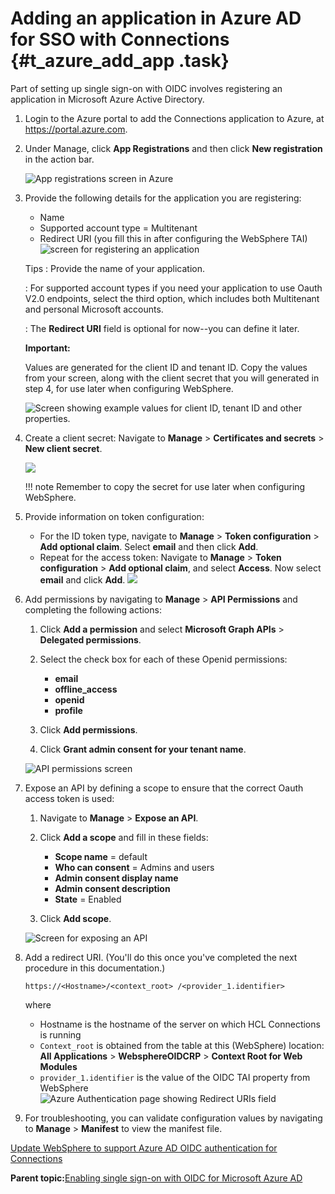 # Adding an application in Azure AD for SSO with Connections {#t_azure_add_app .task}

Part of setting up single sign-on with OIDC involves registering an application in Microsoft Azure Active Directory.

1.  Login to the Azure portal to add the Connections application to Azure, at https://portal.azure.com.

2.  Under Manage, click **App Registrations** and then click **New registration** in the action bar.

    ![App registrations screen in Azure](azure_app_registrations.png)

3.  Provide the following details for the application you are registering:

    -   Name
    -   Supported account type = Multitenant
    -   Redirect URI \(you fill this in after configuring the WebSphere TAI\)
    ![screen for registering an application](azure_register_app_rev.png)

    Tips
    :   Provide the name of your application.

    :   For supported account types if you need your application to use Oauth V2.0 endpoints, select the third option, which includes both Multitenant and personal Microsoft accounts.

    :   The **Redirect URI** field is optional for now--you can define it later.

    **Important:**

    Values are generated for the client ID and tenant ID. Copy the values from your screen, along with the client secret that you will generated in step 4, for use later when configuring WebSphere.

    ![Screen showing example values for client ID, tenant ID and other properties.](azure_add_app_ids.jpg)

4.  Create a client secret: Navigate to **Manage** \> **Certificates and secrets** \> **New client secret**.

    ![](azure_new_secret.jpg)

    !!! note
    Remember to copy the secret for use later when configuring WebSphere.

5.  Provide information on token configuration:

    -   For the ID token type, navigate to **Manage** \> **Token configuration** \> **Add optional claim**. Select **email** and then click **Add**.
    -   Repeat for the access token: Navigate to **Manage** \> **Token configuration** \> **Add optional claim**, and select **Access**. Now select **email** and click **Add**.
    ![](azure_token_config.jpg)

6.  Add permissions by navigating to **Manage** \> **API Permissions** and completing the following actions:

    1.  Click **Add a permission** and select **Microsoft Graph APIs** \> **Delegated permissions**.

    2.  Select the check box for each of these Openid permissions:

        -   **email**
        -   **offline\_access**
        -   **openid**
        -   **profile**
    3.  Click **Add permissions**.

    4.  Click **Grant admin consent for your tenant name**.

    ![API permissions screen](azure_api_permissions.jpg)

7.  Expose an API by defining a scope to ensure that the correct Oauth access token is used:

    1.  Navigate to **Manage** \> **Expose an API**.

    2.  Click **Add a scope** and fill in these fields:

        -   **Scope name** = default
        -   **Who can consent** = Admins and users
        -   **Admin consent display name**
        -   **Admin consent description**
        -   **State** = Enabled
    3.  Click **Add scope**.

    ![Screen for exposing an API](azure_expose_api.jpg)

8.  Add a redirect URI. \(You'll do this once you've completed the next procedure in this documentation.\)

    `https://<Hostname>/<context_root> /<provider_1.identifier>`

    where

    -   Hostname is the hostname of the server on which HCL Connections is running
    -   `Context_root` is obtained from the table at this \(WebSphere\) location: **All Applications** \> **WebsphereOIDCRP** \> **Context Root for Web Modules**
    -   `provider_1.identifier` is the value of the OIDC TAI property from WebSphere
    ![Azure Authentication page showing Redirect URIs field](azure_authentication.jpg)

9.  For troubleshooting, you can validate configuration values by navigating to **Manage** \> **Manifest** to view the manifest file.


[Update WebSphere to support Azure AD OIDC authentication for Connections](t_azure_oidc_websphere.md)

**Parent topic:**[Enabling single sign-on with OIDC for Microsoft Azure AD](../secure/c_azure_oidc_container.md)

